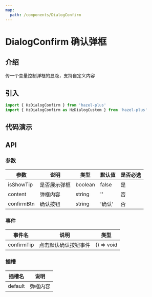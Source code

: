 ```yaml
---
map:
  path: /components/DialogConfirm
---
```


# DialogConfirm 确认弹框

## 介绍

传一个变量控制弹框的显隐，支持自定义内容

## 引入

```ts
import { HzDialogConfirm } from 'hazel-plus'
import { HzDialogConfirm as HzDialogCustom } from 'hazel-plus'
```

## 代码演示

<demo src="./demo/demo.vue"
  language="vue"
  title="基本用法"
  desc="">
</demo>

## API

### 参数

| 参数       | 说明         | 类型    | 默认值 | 是否必选 |
| ---------- | ------------ | ------- | ------ | -------- |
| isShowTip  | 是否展示弹框 | boolean | false  | 是       |
| content    | 弹框内容     | string  | ''     | 否       |
| confirmBtn | 确认按钮     | string  | '确认' | 否       |

### 事件

| 事件名     | 说明                 | 类型       |
| ---------- | -------------------- | ---------- |
| confirmTip | 点击默认确认按钮事件 | () => void |

### 插槽

| 插槽名  | 说明     |
| ------- | -------- |
| default | 弹框内容 |
